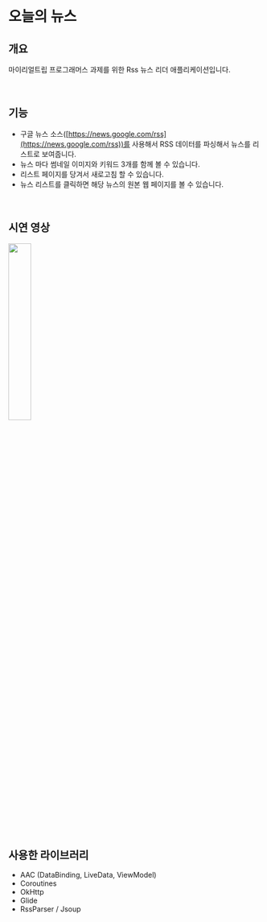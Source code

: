 # 오늘의 뉴스

## 개요
마이리얼트립 프로그래머스 과제를 위한 Rss 뉴스 리더 애플리케이션입니다.

<br>

## 기능
- 구글 뉴스 소스([https://news.google.com/rss](https://news.google.com/rss))를 사용해서 RSS 데이터를 파싱해서 뉴스를 리스트로 보여줍니다.
- 뉴스 마다 썸네일 이미지와 키워드 3개를 함께 볼 수 있습니다.
- 리스트 페이지를 당겨서 새로고침 할 수 있습니다.
- 뉴스 리스트를 클릭하면 해당 뉴스의 원본 웹 페이지를 볼 수 있습니다.
<br>

## 시연 영상
<img src="https://user-images.githubusercontent.com/29790944/78005338-62d9d680-7376-11ea-8a82-59314c710211.gif" width="30%">
<br>

## 사용한 라이브러리
 - AAC (DataBinding, LiveData, ViewModel)
 - Coroutines
 - OkHttp
 - Glide
 - RssParser / Jsoup

<br>

